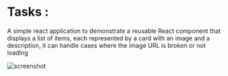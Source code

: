 # Tasks : 

A simple react application to demonstrate a reusable React component that displays a list of items, each represented by a card with an image and a description, it can handle cases where the image URL is broken or not loading

![screenshot](https://github.com/amittri1025/intern-react-project/assets/74503582/a3f97dd5-13ec-4b90-9792-8781c3197322)
